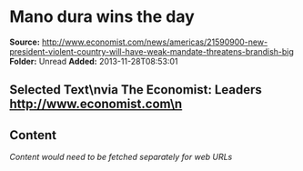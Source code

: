 # Mano dura wins the day

**Source:** http://www.economist.com/news/americas/21590900-new-president-violent-country-will-have-weak-mandate-threatens-brandish-big
**Folder:** Unread
**Added:** 2013-11-28T08:53:01


## Selected Text\nvia The Economist: Leaders http://www.economist.com\n

## Content
*Content would need to be fetched separately for web URLs*
